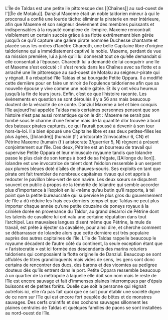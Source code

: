 L'Île de Taldas est une petite ile pittoresque des [[Chaînes]] au sud-ouest de l'[[Île de Motaku]].
Danziul Maxeme était un noble taldorien mineur à qui le proconsul a confié une lourde tâche: éliminer la piraterie en mer Intérieure, afin que Maxeme et son seigneur deviennent des membres puissants et indispensables à la royauté complexe de l’empire. Maxeme rencontrait visiblement un certain succès grâce à sa flotte extrêmement bien gérée jusqu’à ce qu’il capture une galère pirate nommée Duchesse chantante et placée sous les ordres d’Ianètre Chareoth, une belle Capitaine libre d’origine taldorienne qui a immédiatement captivé le noble. Maxeme, perdant de vue sa mission première, lui a juré qu’il lui donnerait tout ce qu’elle demandait si elle consentait à l’épouser. Chareoth lui a demandé de lui conquérir une île et Maxeme s’est exécuté : il s’est rendu dans les Chaînes avec sa flotte et a arraché une île pittoresque au sud-ouest de Motaku au seigneur-pirate qui y régnait. Il a rebaptisé l’île Taldas et sa bourgade Petite Oppara. Il a modifié cette dernière pour en faire un miroir de l’opulence taldorienne afin que sa nouvelle épouse y vive comme une noble gâtée. Et ils y ont vécu heureux jusqu’à la fin de leurs jours. Enfin, c’est ce que l’histoire raconte.
Les évènements en question se sont déroulés il y a 56 ans mais beaucoup doutent de la véracité de ce conte. Danziul Maxeme a bel et bien conquis l’île aujourd’hui appelée Taldas mais certaines personnes pensent que son histoire n’est pas aussi romantique qu’on le dit : Maxeme ne serait pas tombé sous le charme d’une femme mais de la quantité d’or trouvée à bord des bateaux pirates capturés, ce qui l’aurait poussé à devenir à son tour hors-la-loi.
Il a bien épousé une Capitaine libre et ses deux petites-filles les plus âgées, [[Iolandre]] (humain (f ) aristocrate 2/invocateur 6, CN) et Pétrine Maxeme (humain (f ) aristocrate 3/guerrier 5, N) règnent à présent conjointement sur l’île.
Des deux, Pétrine est un bourreau de travail qui supervise Petite Oppara et leur minuscule royaume tandis que Iolandre passe le plus clair de son temps à bord de sa frégate, [[Allonge du lion]]. Iolandre est une invocatrice de talent dont l’eidolon ressemble à un serpent aux plumes bleues doté d’ailes de chauves-souris. Ses exploits en tant que pirate ont fait trembler de nombreux capitaines rivaux qui ont appris à redouter le pavillon bleu-vert de son navire. Les deux sœurs se disputent souvent en public à propos de la témérité de Iolandre qui semble accorder plus d’importance à l’exploit en lui-même qu’au butin qu’il rapporte, à tel point que la petite bureaucratie qui supervise le plus gros du gouvernement de l’île a dû réduire les frais ces derniers temps et que Taldas ne peut plus importer chaque année qu’une petite douzaine de poneys royaux à la crinière dorée en provenance du Taldor, au grand désarroi de Pétrine dont les talents de cavalière lui ont valu une certaine réputation dans tout l’archipel.
Les mauvaises langues disent même que Pétrine, la mule de travail, est prête à éjecter sa cavalière, pour ainsi dire, et cherche comment se débarrasser de Iolandre alors que cette dernière est très populaire auprès des autres capitaines de l’île.
L’île de Taldas rappelle beaucoup le royaume décadent de l’autre côté du continent, la seule exception étant que « l’aristocratie » est ici formée des descendants des marins roturiers taldoriens qui composaient la flotte originelle de Danziul. Beaucoup se sont affublés de titres grandiloquents mais vides de sens, les gens sont donc certains de rencontrer des ducs, des barons et des vicomtes au pedigree douteux dès qu’ils entrent dans le port.
Petite Oppara ressemble beaucoup à un quartier de la métropole à laquelle elle doit son nom mais le reste de l’île est encore sauvage et fait d’immenses plaines interrompues par d’épais buissons et de petites forêts. Quelle que soit la personne qui régnait autrefois ici, elle n’a pas fait quoi que ce soit pour établir une société digne de ce nom sur l’île qui est encore fort peuplée de bêtes et de monstres sauvages. Des cerfs craintifs et des cochons sauvages sillonnent les plaines centrales de Taldas et quelques familles de paons se sont installées au nord-ouest de l’île.